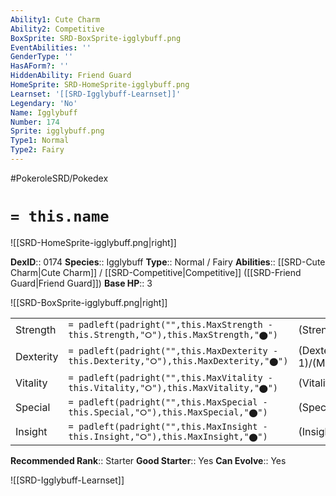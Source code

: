 ```yaml
---
Ability1: Cute Charm
Ability2: Competitive
BoxSprite: SRD-BoxSprite-igglybuff.png
EventAbilities: ''
GenderType: ''
HasAForm?: ''
HiddenAbility: Friend Guard
HomeSprite: SRD-HomeSprite-igglybuff.png
Learnset: '[[SRD-Igglybuff-Learnset]]'
Legendary: 'No'
Name: Igglybuff
Number: 174
Sprite: igglybuff.png
Type1: Normal
Type2: Fairy
---
```


#PokeroleSRD/Pokedex

# `= this.name`

![[SRD-HomeSprite-igglybuff.png|right]]

**DexID**:: 0174
**Species**:: Igglybuff
**Type**:: Normal / Fairy
**Abilities**:: [[SRD-Cute Charm|Cute Charm]] / [[SRD-Competitive|Competitive]] ([[SRD-Friend Guard|Friend Guard]])
**Base HP**:: 3

![[SRD-BoxSprite-igglybuff.png|right]]

|           |                                                                                        |                                          |
| --------- | -------------------------------------------------------------------------------------- | ---------------------------------------- |
| Strength  | `= padleft(padright("",this.MaxStrength - this.Strength,"⭘"),this.MaxStrength,"⬤")`    | (Strength::1)/(MaxStrength::3)   |
| Dexterity | `= padleft(padright("",this.MaxDexterity - this.Dexterity,"⭘"),this.MaxDexterity,"⬤")` | (Dexterity:: 1)/(MaxDexterity::2) |
| Vitality  | `= padleft(padright("",this.MaxVitality - this.Vitality,"⭘"),this.MaxVitality,"⬤")`    | (Vitality::1)/(MaxVitality::2)   |
| Special   | `= padleft(padright("",this.MaxSpecial - this.Special,"⭘"),this.MaxSpecial,"⬤")`       | (Special::1)/(MaxSpecial::3)     |
| Insight   | `= padleft(padright("",this.MaxInsight - this.Insight,"⭘"),this.MaxInsight,"⬤")`       | (Insight::1)/(MaxInsight::3)     |

**Recommended Rank**:: Starter
**Good Starter**:: Yes
**Can Evolve**:: Yes

![[SRD-Igglybuff-Learnset]]